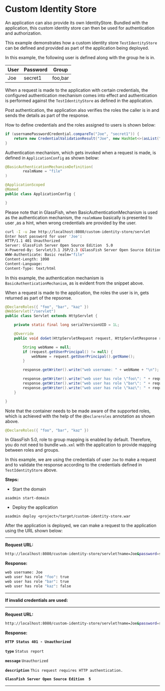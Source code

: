# Custom Identity Store

An application can also provide its own IdentityStore. Bundled with the application, this custom identity store can then be used for authentication and authorization.

This example demonstrates how a custom identity store `TestIdentityStore` can be defined and provided as part of the application being deployed.

In this example, the following user is defined along with the group he is in.

|User|Password|Group|
|----|--------|----|
|Joe|secret1|foo,bar|

When a request is made to the application with certain credentials, the configured authentication mechanism comes into effect and authentication is performed against the `TestIdentityStore` as defined in the application.

Post authentication, the application also verifies the roles the caller is in and sends the details as part of the response.

How to define credentials and the roles assigned to users is shown below:

```java
if (usernamePasswordCredential.compareTo("Joe", "secret1")) {
    return new CredentialValidationResult("Joe", new HashSet<>(asList("foo", "bar")));
}

```

Authentication mechanism, which gets invoked when a request is made, is defined in `ApplicationConfig` as shown below:

```java
@BasicAuthenticationMechanismDefinition(
        realmName = "file"
)

@ApplicationScoped
@Named
public class ApplicationConfig {

}
```
Please note that in GlassFish, when BasicAuthenticationMechanism is used as the authentication mechanism, the `realmName` basically is presented to user ,as a hint, when wrong credentials are provided by the user.


```bash
curl -I -u Joe http://localhost:8080/custom-identity-store/servlet
Enter host password for user 'Joe':
HTTP/1.1 401 Unauthorized
Server: GlassFish Server Open Source Edition  5.0
X-Powered-By: Servlet/3.1 JSP/2.3 (GlassFish Server Open Source Edition  5.0  Java/Oracle Corporation/1.8)
WWW-Authenticate: Basic realm="file"
Content-Length: 1090
Content-Language:
Content-Type: text/html
```
In this example, the authentication mechanism is `BasicAuthenticationMechanism`, as is evident from the snippet above.


When a request is made to the application, the roles the user is in, gets returned as part of the repsonse.

```java
@DeclareRoles({ "foo", "bar", "kaz" })
@WebServlet("/servlet")
public class Servlet extends HttpServlet {

    private static final long serialVersionUID = 1L;

    @Override
    public void doGet(HttpServletRequest request, HttpServletResponse response) throws ServletException, IOException {

        String webName = null;
        if (request.getUserPrincipal() != null) {
            webName = request.getUserPrincipal().getName();
        }

        response.getWriter().write("web username: " + webName + "\n");

        response.getWriter().write("web user has role \"foo\": " + request.isUserInRole("foo") + "\n");
        response.getWriter().write("web user has role \"bar\": " + request.isUserInRole("bar") + "\n");
        response.getWriter().write("web user has role \"kaz\": " + request.isUserInRole("kaz") + "\n");
    }

}
```
Note that the container needs to be made aware of the supported roles, which is achieved with the help of the `@Declareroles` annotation as shown above.

```java
@DeclareRoles({ "foo", "bar", "kaz" })
```
In GlassFish 5.0, role to group mapping is enabled by default. Therefore, you do not need to bundle `web.xml` with the application to provide mapping between roles and groups.

In this example, we are using the credentials of user `Joe` to make a request and to validate the response according to the credentials defined in `TestIdentityStore` above.

**Steps:**

* Start the domain

`asadmin start-domain`

* Deploy the application

`asadmin deploy <project>/target/custom-identity-store.war`

After the application is deployed, we can make a request to the application using the URL shown below:

---

**Request URL:**

```bash
http://localhost:8080/custom-identity-store/servlet?name=Joe&password=secret1
```
**Response:**

```bash
web username: Joe
web user has role "foo": true
web user has role "bar": true
web user has role "kaz": false
```
---

**If invalid credentials are used:**

---

**Request URL:**

```bash
http://localhost:8080/custom-identity-store/servlet?name=Joe&password=secret3
```

**Response:**


**`HTTP Status 401 - Unauthorized`**

**`type`** `Status report`

**`message`** `Unauthorized`

**`description`** `This request requires HTTP authentication.`

**`GlassFish Server Open Source Edition  5`**

---
